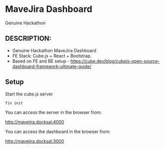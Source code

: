 # MaveJira Dashboard
Genuine Hackathon

## DESCRIPTION:
- Genuine Hackathon MaveJira Dashboard
- FE Stack: Cube.js + React + Bootstrap.
- Based on FE and BE setup - https://cube.dev/blog/cubejs-open-source-dashboard-framework-ultimate-guide/

## Setup
Start the cube.js server
```$xslt
fin init
```

You can access the server in the browser from:
 
http://mavejira.docksal:4000

You can access the dashboard in the browser from:

http://mavejira.docksal:3000

